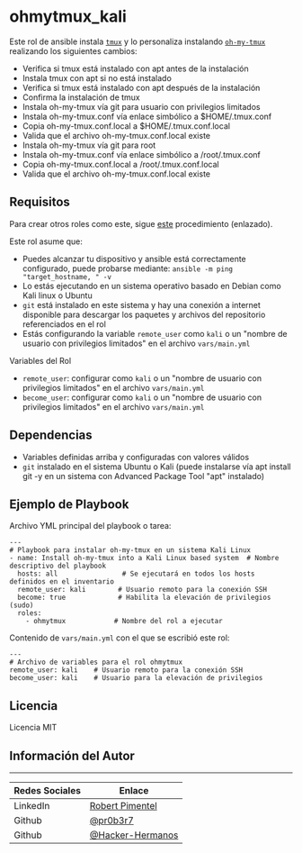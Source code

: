 # ohmytmux_kali

Este rol de ansible instala [`tmux`](https://github.com/tmux/tmux/wiki) y lo personaliza instalando [`oh-my-tmux`](https://github.com/gpakosz/.tmux) realizando los siguientes cambios:

- Verifica si tmux está instalado con apt antes de la instalación
- Instala tmux con apt si no está instalado
- Verifica si tmux está instalado con apt después de la instalación
- Confirma la instalación de tmux
- Instala oh-my-tmux vía git para usuario con privilegios limitados
- Instala oh-my-tmux.conf vía enlace simbólico a $HOME/.tmux.conf
- Copia oh-my-tmux.conf.local a $HOME/.tmux.conf.local
- Valida que el archivo oh-my-tmux.conf.local existe
- Instala oh-my-tmux vía git para root
- Instala oh-my-tmux.conf vía enlace simbólico a /root/.tmux.conf
- Copia oh-my-tmux.conf.local a /root/.tmux.conf.local
- Valida que el archivo oh-my-tmux.conf.local existe

## Requisitos

Para crear otros roles como este, sigue [este](https://redhatgov.io/workshops/ansible_automation/exercise1.5/) procedimiento (enlazado).

Este rol asume que:

- Puedes alcanzar tu dispositivo y ansible está correctamente configurado, puede probarse mediante: ` ansible -m ping "target_hostname, " -v `
- Lo estás ejecutando en un sistema operativo basado en Debian como Kali linux o Ubuntu
- `git` está instalado en este sistema y hay una conexión a internet disponible para descargar los paquetes y archivos del repositorio referenciados en el rol
- Estás configurando la variable `remote_user` como `kali` o un "nombre de usuario con privilegios limitados" en el archivo `vars/main.yml`

Variables del Rol

- `remote_user`: configurar como `kali` o un "nombre de usuario con privilegios limitados" en el archivo `vars/main.yml`
- `become_user`: configurar como `kali` o un "nombre de usuario con privilegios limitados" en el archivo `vars/main.yml`

## Dependencias

- Variables definidas arriba y configuradas con valores válidos
- `git` instalado en el sistema Ubuntu o Kali (puede instalarse vía apt install git -y en un sistema con Advanced Package Tool "apt" instalado)

## Ejemplo de Playbook

Archivo YML principal del playbook o tarea:

```YML
---
# Playbook para instalar oh-my-tmux en un sistema Kali Linux
- name: Install oh-my-tmux into a Kali Linux based system  # Nombre descriptivo del playbook
  hosts: all                # Se ejecutará en todos los hosts definidos en el inventario
  remote_user: kali        # Usuario remoto para la conexión SSH
  become: true             # Habilita la elevación de privilegios (sudo)
  roles:
    - ohmytmux            # Nombre del rol a ejecutar
```

Contenido de `vars/main.yml` con el que se escribió este rol:

```YML
---
# Archivo de variables para el rol ohmytmux
remote_user: kali    # Usuario remoto para la conexión SSH
become_user: kali    # Usuario para la elevación de privilegios
```

## Licencia

Licencia MIT

## Información del Autor

-------

| Redes Sociales | Enlace |
| --- | --- |
| LinkedIn | [Robert Pimentel](https://LinkedIn.com/in/pimentelrobert1) |
| Github | [@pr0b3r7](https://github.com/pr0b3r7) |
| Github | [@Hacker-Hermanos](https://github.com/Hacker-Hermanos) |
